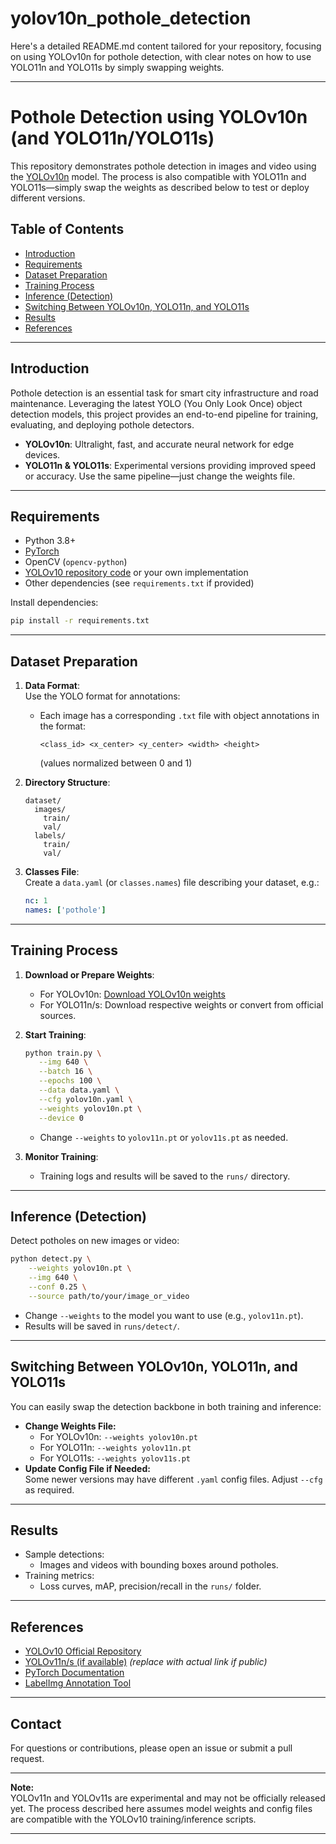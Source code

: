 # yolov10n_pothole_detection
Here's a detailed README.md content tailored for your repository, focusing on using YOLOv10n for pothole detection, with clear notes on how to use YOLO11n and YOLO11s by simply swapping weights.

---

# Pothole Detection using YOLOv10n (and YOLO11n/YOLO11s)

This repository demonstrates pothole detection in images and video using the [YOLOv10n](https://github.com/WongKinYiu/yolov10) model. The process is also compatible with YOLO11n and YOLO11s—simply swap the weights as described below to test or deploy different versions.

## Table of Contents

- [Introduction](#introduction)
- [Requirements](#requirements)
- [Dataset Preparation](#dataset-preparation)
- [Training Process](#training-process)
- [Inference (Detection)](#inference-detection)
- [Switching Between YOLOv10n, YOLO11n, and YOLO11s](#switching-between-yolov10n-yolo11n-and-yolo11s)
- [Results](#results)
- [References](#references)

---

## Introduction

Pothole detection is an essential task for smart city infrastructure and road maintenance. Leveraging the latest YOLO (You Only Look Once) object detection models, this project provides an end-to-end pipeline for training, evaluating, and deploying pothole detectors.

- **YOLOv10n**: Ultralight, fast, and accurate neural network for edge devices.
- **YOLO11n & YOLO11s**: Experimental versions providing improved speed or accuracy. Use the same pipeline—just change the weights file.

---

## Requirements

- Python 3.8+
- [PyTorch](https://pytorch.org/)
- OpenCV (`opencv-python`)
- [YOLOv10 repository code](https://github.com/WongKinYiu/yolov10) or your own implementation
- Other dependencies (see `requirements.txt` if provided)

Install dependencies:
```bash
pip install -r requirements.txt
```

---

## Dataset Preparation

1. **Data Format**:  
   Use the YOLO format for annotations:  
   - Each image has a corresponding `.txt` file with object annotations in the format:  
     ```
     <class_id> <x_center> <y_center> <width> <height>
     ```
     (values normalized between 0 and 1)

2. **Directory Structure**:
   ```
   dataset/
     images/
       train/
       val/
     labels/
       train/
       val/
   ```

3. **Classes File**:  
   Create a `data.yaml` (or `classes.names`) file describing your dataset, e.g.:
   ```yaml
   nc: 1
   names: ['pothole']
   ```

---

## Training Process

1. **Download or Prepare Weights**:  
   - For YOLOv10n: [Download YOLOv10n weights](https://github.com/WongKinYiu/yolov10/releases)
   - For YOLO11n/s: Download respective weights or convert from official sources.

2. **Start Training**:
   ```bash
   python train.py \
      --img 640 \
      --batch 16 \
      --epochs 100 \
      --data data.yaml \
      --cfg yolov10n.yaml \
      --weights yolov10n.pt \
      --device 0
   ```
   - Change `--weights` to `yolov11n.pt` or `yolov11s.pt` as needed.

3. **Monitor Training**:  
   - Training logs and results will be saved to the `runs/` directory.

---

## Inference (Detection)

Detect potholes on new images or video:

```bash
python detect.py \
    --weights yolov10n.pt \
    --img 640 \
    --conf 0.25 \
    --source path/to/your/image_or_video
```

- Change `--weights` to the model you want to use (e.g., `yolov11n.pt`).
- Results will be saved in `runs/detect/`.

---

## Switching Between YOLOv10n, YOLO11n, and YOLO11s

You can easily swap the detection backbone in both training and inference:

- **Change Weights File:**
  - For YOLOv10n: `--weights yolov10n.pt`
  - For YOLO11n: `--weights yolov11n.pt`
  - For YOLO11s: `--weights yolov11s.pt`
- **Update Config File if Needed:**  
  Some newer versions may have different `.yaml` config files. Adjust `--cfg` as required.

---

## Results

- Sample detections:
  - Images and videos with bounding boxes around potholes.
- Training metrics:
  - Loss curves, mAP, precision/recall in the `runs/` folder.

---

## References

- [YOLOv10 Official Repository](https://github.com/WongKinYiu/yolov10)
- [YOLOv11n/s (if available)](https://github.com/WongKinYiu/yolov11) *(replace with actual link if public)*
- [PyTorch Documentation](https://pytorch.org/)
- [LabelImg Annotation Tool](https://github.com/tzutalin/labelImg)

---

## Contact

For questions or contributions, please open an issue or submit a pull request.

---

**Note:**  
YOLOv11n and YOLOv11s are experimental and may not be officially released yet. The process described here assumes model weights and config files are compatible with the YOLOv10 training/inference scripts.

---

